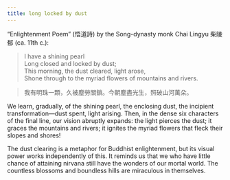 ```yaml
---
title: long locked by dust
---
```

“Enlightenment Poem” (悟道詩) by the Song-dynasty monk Chai Lingyu 柴陵郁 (ca. 11th c.): 


> I have a shining pearl  
Long closed and locked by dust;  
This morning, the dust cleared, light arose,   
Shone through to the myriad flowers of mountains and rivers.   

> 我有明珠一顆，久被塵勞關鎖。今朝塵盡光生，照破山河萬朵。

We learn, gradually, of the shining pearl, the enclosing dust, the incipient transformation—dust spent, light arising. Then, in the dense six characters of the final line, our vision abruptly expands: the light pierces the dust; it graces the mountains and rivers; it ignites the myriad flowers that fleck their slopes and shores! 

The dust clearing is a metaphor for Buddhist enlightenment, but its visual power works independently of this. It reminds us that we who have little chance of attaining nirvana still have the wonders of our mortal world. The countless blossoms and boundless hills are miraculous in themselves. 